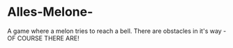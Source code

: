 # Alles-Melone-
A game where a melon tries to reach a bell. There are obstacles in it's way - OF COURSE THERE ARE!
